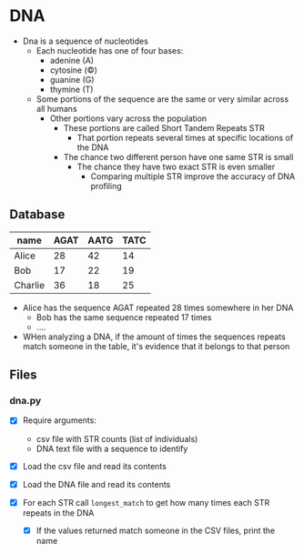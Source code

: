 # DNA
- Dna is a sequence of nucleotides
    - Each nucleotide has one of four bases:
        - adenine (A)
        - cytosine (©)
        - guanine (G)
        - thymine (T)
    - Some portions of the sequence are the same or very similar across all humans
        - Other portions vary across the population
            - These portions are called Short Tandem Repeats STR
                - That portion repeats several times at specific locations of the DNA
            - The chance two different person have one same STR is small
                - The chance they have two exact STR is even smaller
                    - Comparing multiple STR improve the accuracy of DNA profiling


## Database 
|  name   | AGAT | AATG | TATC |
|---------| ---- | ---- | ---- |
| Alice   |  28  |  42  |  14  |
| Bob     |  17  |  22  |  19  |
| Charlie |  36  |  18  |  25  |
             
- Alice has the sequence AGAT repeated 28 times somewhere in her DNA
    - Bob has the same sequence repeated 17 times
    - ....
- WHen analyzing a DNA, if the amount of times the sequences repeats match someone in the table, it's evidence that it belongs to that person


## Files

### dna.py
- [x] Require arguments:
    - csv file with STR counts (list of individuals)
    - DNA text file with a sequence to identify

- [x] Load the csv file and read its contents
- [x] Load the DNA file and read its contents
- [x] For each STR call `longest_match` to get how many times each STR repeats in the DNA
    - [x] If the values returned match someone in the CSV files, print the name
